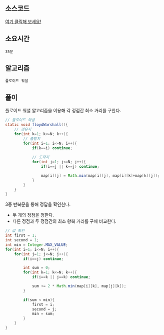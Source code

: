 ## 소스코드
[여기 클릭해 보세요!](https://github.com/BE-Archive/Algorithm-Study/blob/main/wnso-kim/Week_20/BOJ_21278_호석이두마리치킨/BOJ_21278_호석이두마리치킨.java)

## 소요시간
`35분`

## 알고리즘
`플로이드 워셜`

## 풀이
플로이드 워셜 알고리즘을 이용해 각 정점간 최소 거리를 구한다.
```java
// 플로이드 와샬
static void floydWarshall(){
    // 경유지
    for(int k=1; k<=N; k++){
        // 출발지
        for(int i=1; i<=N; i++){
            if(k==i) continue;
            
            // 도착지
            for(int j=1; j<=N; j++){
                if(i==j || k==j) continue;

                map[i][j] = Math.min(map[i][j], map[i][k]+map[k][j]);
            }
        }
    }
}
```
3중 반복문을 통해 정답을 확인한다.
- 두 개의 정점을 정한다.
- 다른 정점과 두 정점간의 최소 왕복 거리를 구해 비교한다.
```java
// 값 확인
int first = 1;
int second = 1;
int min = Integer.MAX_VALUE;
for(int i=1; i<=N; i++){
    for(int j=1; j<=N; j++){
        if(i==j) continue;

        int sum = 0;
        for(int k=1; k<=N; k++){
            if(i==k || j==k) continue;

            sum += 2 * Math.min(map[i][k], map[j][k]);
        }

        if(sum < min){
            first = i;
            second = j;
            min = sum;
        } 
    }
}
```